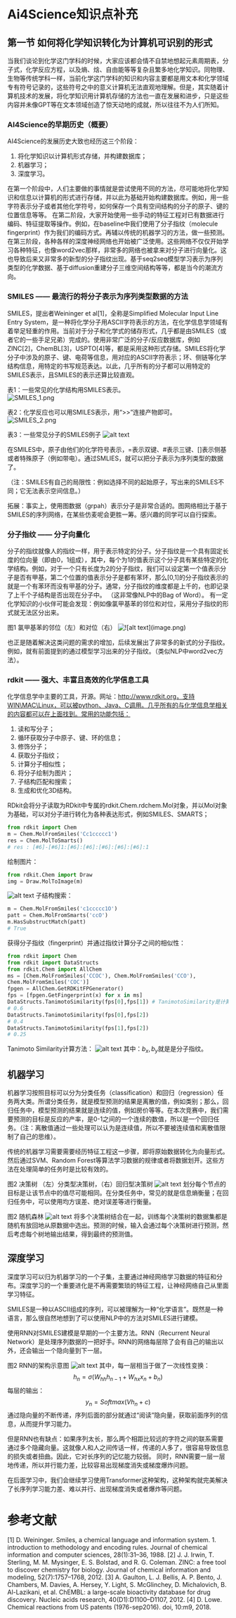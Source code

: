 # Ai4Science知识点补充


## 第一节 如何将化学知识转化为计算机可识别的形式
当我们谈论到化学这门学科的时候，大家应该都会情不自禁地想起元素周期表，分子式，化学反应方程，以及熵、焓、自由能等等复杂且繁多地化学知识。同物理、生物等传统学科一样，当前化学这门学科的知识和内容主要都是用文本和化学领域专有符号记录的，这些符号之中的意义计算机无法直观地理解。但是，其实随着计算机技术的发展，将化学知识用计算机存储的方法也一直在发展和进步，只是这些内容并未像GPT等在文本领域创造了惊天动地的成就，所以往往不为人们所知。

### AI4Science的早期历史（概要）
AI4Science的发展历史大致也经历这三个阶段：
1. 将化学知识以计算机形式存储，并构建数据库；
2. 机器学习；
3. 深度学习。

在第一个阶段中，人们主要做的事情就是尝试使用不同的方法，尽可能地将化学知识和信息以计算机的形式进行存储，并以此为基础开始构建数据库。例如，用一些字符表示分子或者其他化学符号，如何保存一个具有空间结构的分子的原子、键的位置信息等等。
在第二阶段，大家开始使用一些手动的特征工程对已有数据进行编码、特征提取等操作。例如，在baseline中我们使用了分子指纹（molecule fingerprint）作为我们的编码方式。再辅以传统的机器学习的方法，做一些预测。
在第三阶段，各种各样的深度神经网络也开始被广泛使用。这些网络不仅仅开始学习各种特征，也像word2vec那样，非常多的网络也被拿来对分子进行向量化。这也导致后来又非常多的新型的分子指纹出现。基于seq2seq模型学习表示为序列类型的化学数据、基于diffusion重建分子三维空间结构等等，都是当今的潮流方向。

### SMILES —— 最流行的将分子表示为序列类型数据的方法
SMILES，提出者Weininger et al[1]，全称是Simplified Molecular Input Line Entry System，是一种将化学分子用ASCII字符表示的方法，在化学信息学领域有着举足轻重的作用。当前对于分子和化学式的储存形式，几乎都是由SMILES（或者它的一些手足兄弟）完成的。使用非常广泛的分子/反应数据库，例如ZINC[2]，ChemBL[3]，USPTO[4]等，都是采用这种形式存储。SMILES将化学分子中涉及的原子、键、电荷等信息，用对应的ASCII字符表示；环、侧链等化学结构信息，用特定的书写规范表达。以此，几乎所有的分子都可以用特定的SMILES表示，且SMILES的表示还算比较直观。

表1：一些常见的化学结构用SMILES表示。  
![SMILES_1.png](../img/task1/SMILES_1.png)

表2：化学反应也可以用SMILES表示，用“>>”连接产物即可。  
![SMILES_2.png](../img/task1/SMILES_2.png)

表3：一些常见分子的SMILES例子
![alt text](../img/task2/smiles-3.png)

在SMILES中，原子由他们的化学符号表示，=表示双键、#表示三键、[]表示侧基或者特殊原子（例如带电）。通过SMLIES，就可以把分子表示为序列类型的数据了。

（注：SMILES有自己的局限性：例如选择不同的起始原子，写出来的SMILES不同；它无法表示空间信息。）

拓展：事实上，使用图数据（grpah）表示分子是非常合适的。图网络相比于基于SMILES的序列网络，在某些仿麦呢会更胜一筹。感兴趣的同学可以自行探索。

### 分子指纹 —— 分子向量化
分子的指纹就像人的指纹一样，用于表示特定的分子。分子指纹是一个具有固定长度的位向量（即由0，1组成），其中，每个为1的值表示这个分子具有某些特定的化学结构。例如，对于一个只有长度为2的分子指纹，我们可以设定第一个值表示分子是否有甲基，第二个位置的值表示分子是都有苯环，那么[0,1]的分子指纹表示的就是一个有苯环而没有甲基的分子。通常，分子指纹的维度都是上千的，也即记录了上千个子结构是否出现在分子中。
（这非常像NLP中的Bag of Word）。
有一定化学知识的小伙伴可能会发现：例如像氯甲基苯的邻位和对位，采用分子指纹的形式就无法区分出来。

图1 氯甲基苯的邻位（左）和对位（右）
![!\[alt text\](image.png)](../img/task2/邻氯甲苯-对氯甲苯.png)

也正是随着解决这类问题的需求的增加，后续发展出了非常多的新式的分子指纹。例如，就有前面提到的通过模型学习出来的分子指纹。（类似NLP中word2vec方法）。

### rdkit —— 强大、丰富且高效的化学信息工具
化学信息学中主要的工具，开源。网址：http://www.rdkit.org，支持WIN\MAC\Linux，可以被python、Java、C调用。几乎所有的与化学信息学相关的内容都可以在上面找到。常用的功能包括：
1. 读和写分子；
2. 循环获取分子中原子、键、环的信息；
3. 修饰分子；
4. 获取分子指纹；
5. 计算分子相似性；
6. 将分子绘制为图片；
7. 子结构匹配和搜索；
8. 生成和优化3D结构。

RDkit会将分子读取为RDkit中专属的rdkit.Chem.rdchem.Mol对象，并以Mol对象为基础，可以对分子进行转化为各种表达形式，例如SMILES、SMARTS；
```python
from rdkit import Chem
m = Chem.MolFromSmiles('Cc1ccccc1')
res = Chem.MolToSmarts()
# res : [#6]-[#6]1:[#6]:[#6]:[#6]:[#6]:[#6]:1
```
绘制图片：
```python
from rdkit.Chem import Draw
img = Draw.MolToImage(m)
```
![alt text](../img/task2/mol_pic.png)
子结构搜索：
```python
m = Chem.MolFromSmiles('c1ccccc1O')
patt = Chem.MolFromSmarts('ccO')
m.HasSubstructMatch(patt)
# True
```
获得分子指纹（fingerprint）并通过指纹计算分子之间的相似性：
```python
from rdkit import Chem
from rdkit import DataStructs
from rdkit.Chem import AllChem
ms = [Chem.MolFromSmiles('CCOC'), Chem.MolFromSmiles('CCO'),
Chem.MolFromSmiles('COC')]
fpgen = AllChem.GetRDKitFPGenerator()
fps = [fpgen.GetFingerprint(x) for x in ms]
DataStructs.TanimotoSimilarity(fps[0],fps[1]) # TanimotoSimilarity是计算分子相似性的其中一个指标，更多指标详见RDkit官网
# 0.6
DataStructs.TanimotoSimilarity(fps[0],fps[2])
# 0.4
DataStructs.TanimotoSimilarity(fps[1],fps[2])
# 0.25
```
Tanimoto Similarity计算方法：
![alt text](../img/task2/Tanimoto_similarity.png)
其中：$b_x, b_y$就是是分子指纹。

## 机器学习
机器学习按照目标可以分为分类任务（classification）和回归（regression）任务两大类。所谓分类任务，就是模型预测的结果是离散的值，例如类别；那么，回归任务中，模型预测的结果就是连续的值，例如房价等等。在本次竞赛中，我们需要预测的目标是反应的产率，是0-1之间的一个连续的数值，所以是一个回归任务。（注：离散值通过一些处理可以认为是连续值，所以不要被连续值和离散值限制了自己的思维）。

传统的机器学习需要需要经历特征工程这一步骤，即将原始数据转化为向量形式。然后通过SVM、Random Forest等算法学习数据的规律或者将数据划开。这些方法在处理简单的任务时是比较有效的。

图2 决策树 （左）分类型决策树，（右）回归型决策树
![alt text](../img/task2/decision_tree.png)
划分每个节点的目标是让该节点中的值尽可能相同。在分类任务中，常见的就是信息熵衡量；在回归任务中，可以使用均方误差、绝对误差等进行衡量。

图2 随机森林
![alt text](../img/task2/RF.png)
将多个决策树结合在一起，训练每个决策树的数据集都是随机有放回地从原数据中选出。预测的时候，输入会通过每个决策树进行预测，然后考虑每个树地输出结果，得到最终的预测值。

## 深度学习
深度学习可以归为机器学习的一个子集，主要通过神经网络学习数据的特征和分布。深度学习的一个重要进化是不再需要繁琐的特征工程，让神经网络自己从里面学习特征。

SMILES是一种以ASCII组成的序列，可以被理解为一种“化学语言”。既然是一种语言，那么很自然地想到了可以使用NLP中的方法对SMILES进行建模。

使用RNN对SMILES建模是早期的一个主要方法。RNN（Recurrent Neural Network）是处理序列数据的一把好手。RNN的网络每层除了会有自己的输出以外，还会输出一个隐向量到下一层。

图2 RNN的架构示意图
![alt text](../img/task2/RNN.png)
其中，每一层相当于做了一次线性变换：
$$h_n = \sigma(W_{hh}h_{n-1} + W_{hx}x_n + b_n)$$
每层的输出：$$ y_n = Softmax(Vh_n + c) $$
通过隐向量的不断传递，序列后面的部分就通过“阅读”隐向量，获取前面序列的信息，从而提升学习能力。

但是RNN也有缺点：如果序列太长，那么两个相距比较远的字符之间的联系需要通过多个隐藏向量。这就像人和人之间传话一样，传递的人多了，很容易导致信息的损失或者扭曲。因此，它对长序列的记忆能力较弱。
同时，RNN需要一层一层地传递，所以并行能力差，比较容易出现梯度消失或梯度爆炸问题。

在后面学习中，我们会继续学习使用Transformer这种架构，这种架构就完美解决了长序列学习能力差、难以并行、出现梯度消失或者爆炸等问题。

# 参考文献
[1] D. Weininger. Smiles, a chemical language and information system. 1. introduction to methodology and encoding rules. Journal of chemical information and computer sciences, 28(1):31–36, 1988.
[2] J. J. Irwin, T. Sterling, M. M. Mysinger, E. S. Bolstad, and R. G. Coleman. ZINC: a free tool to discover chemistry for biology. Journal of chemical information and modeling, 52(7):1757–1768, 2012.
[3] A. Gaulton, L. J. Bellis, A. P. Bento, J. Chambers, M. Davies, A. Hersey, Y. Light, S. McGlinchey, D. Michalovich, B. Al-Lazikani, et al. ChEMBL: a large-scale bioactivity database for drug discovery. Nucleic acids research, 40(D1):D1100–D1107, 2012.
[4] D. Lowe. Chemical reactions from US patents (1976-sep2016). doi, 10:m9, 2018.